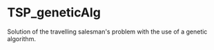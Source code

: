 # TSP_geneticAlg
Solution of the travelling salesman's problem with the use of a genetic algorithm.
